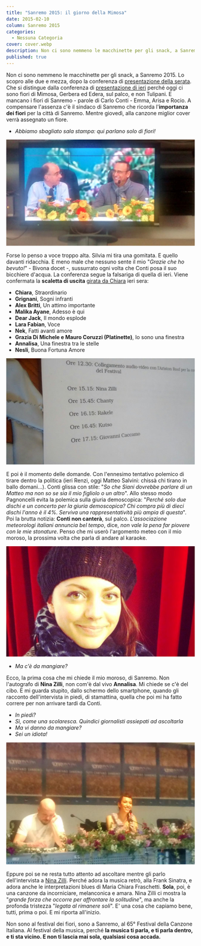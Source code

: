 ```yaml
---
title: "Sanremo 2015: il giorno della Mimosa"
date: 2015-02-10
column: Sanremo 2015
categories:
  - Nessuna Categoria
cover: cover.webp
description: Non ci sono nemmeno le macchinette per gli snack, a Sanremo 2015. Lo scopro alle due e mezza, dopo la conferenza di presentazione della serata. Che si distingue dalla conferenza di presentazione di ieri perché oggi ci sono fiori di Mimosa, Gerbera ed Edera, sul palco, e non Tulipani. E mancano i fiori di Sanremo - parole di Carlo Conti - Emma, Arisa e Rocio.
published: true
---
```

Non ci sono nemmeno le macchinette per gli snack, a Sanremo 2015. Lo scopro alle due e mezza, dopo la conferenza di [presentazione della serata](http://www.teatro.it/musica/sanremo_2015/da_al_bano_e_romina_a_tiziano_ferro_cantanti_e_ospiti_della_prima_serata_14474). Che si distingue dalla conferenza di [presentazione di ieri](./2015-02-09-sanremo-2015-il-mio-primo-giorno) perché oggi ci sono fiori di Mimosa, Gerbera ed Edera, sul palco, e non Tulipani. E mancano i fiori di Sanremo - parole di Carlo Conti - Emma, Arisa e Rocio. A compensare l'assenza c'è il sindaco di Sanremo che ricorda l'**importanza dei fiori** per la città di Sanremo. Mentre giovedì, alla canzone miglior cover verrà assegnato un fiore.

- _Abbiamo sbagliato sala stampa: qui parlano solo di fiori!_

![Sanremo-2015-Claudia-Falzone-conferenza-stampa-presentazione](./Sanremo-2015-Claudia-Falzone-conferenza-stampa-presentazione.jpg)

Forse lo penso a voce troppo alta. Silvia mi tira una gomitata. E quello davanti ridacchia. E meno male che nessuno sente il mio "_Grazie che ho bevuto!_" - Bivona docet -, sussurrato ogni volta che Conti posa il suo bicchiere d'acqua. La conferenza segue la falsariga di quella di ieri. Viene confermata la **scaletta di uscita** [girata da Chiara](https://twitter.com/Chiara_Galiazzo/status/564874348524490753/photo/1 "Scaletta Prima Serata Sanremo 2015") ieri sera:

- **Chiara**, Straordinario
- **Grignani**, Sogni infranti
- **Alex Britti**, Un attimo importante
- **Malika Ayane**, Adesso è qui
- **Dear Jack**, Il mondo esplode
- **Lara Fabian**, Voce
- **Nek**, Fatti avanti amore
- **Grazia Di Michele e Mauro Coruzzi (Platinette)**, Io sono una finestra
- **Annalisa**, Una finestra tra le stelle
- **Nesli**, Buona Fortuna Amore

![Sanremo-2015-Programma-Conferenze.jpg](./Sanremo-2015-Programma-Conferenze.jpg)

E poi è il momento delle domande. Con l'ennesimo tentativo polemico di tirare dentro la politica (ieri Renzi, oggi Matteo Salvini: chissà chi tirano in ballo domani...). Conti glissa con stile: "_So che Siani dovrebbe parlare di un Matteo ma non so se sia il mio figliolo o un altro_". Allo stesso modo Pagnoncelli evita la polemica sulla giuria demoscopica: "_Perché solo due dischi e un concerto per la giuria demoscopica? Chi compra più di dieci dischi l'anno è il 4%. Serviva una rappresentatività più ampia di questa_". Poi la brutta notizia: **Conti non canterà**, sul palco. _L'associazione meteorologi italiani annuncia bel tempo_, dice, _non vale la pena far piovere con le mie stonature_. Penso che mi userò l'argomento meteo con il mio moroso, la prossima volta che parla di andare al karaoke.

![annalisa-scarrone](./annalisa-scarrone.jpg)

- _Ma c'è da mangiare?_

Ecco, la prima cosa che mi chiede il mio moroso, di Sanremo. Non l'autografo di **Nina Zilli**, non com'è dal vivo **Annalisa**. Mi chiede se c'è del cibo. E mi guarda stupito, dallo schermo dello smartphone, quando gli racconto dell'intervista in piedi, di stamattina, quella che poi mi ha fatto correre per non arrivare tardi da Conti.

- _In piedi?_
- _Sì, come una scolaresca. Quindici giornalisti assiepati ad ascoltarla_
- _Ma vi danno da mangiare?_
- _Sei un idiota!_

![sanremo-2015-nina-zilli](./sanremo-2015-nina-zilli.jpg)

Eppure poi se ne resta tutto attento ad ascoltare mentre gli parlo dell'intervista a [Nina Zilli](http://www.teatro.it/musica/sanremo_2015/nina_zilli_e_sola_con_la_musica_affronto_la_solitudine_14476 "Intervista a Nina Zilli"). Perché adora la musica retrò, alla Frank Sinatra, e adora anche le interpretazioni blues di Maria Chiara Fraschetti. **Sola**, poi, è una canzone da incorniciare, melanconica e amara. Nina Zilli ci mostra la "_grande forza che occorre per affrontare la solitudine_", ma anche la profonda tristezza "_legata al rimanere soli_". E' una cosa che capiamo bene, tutti, prima o poi. E mi riporta all'inizio.

Non sono al festival dei fiori, sono a Sanremo, al 65° Festival della Canzone Italiana. Al festival della musica, perché **la musica ti parla, e ti parla dentro, e ti sta vicino. E non ti lascia mai sola, qualsiasi cosa accada.**